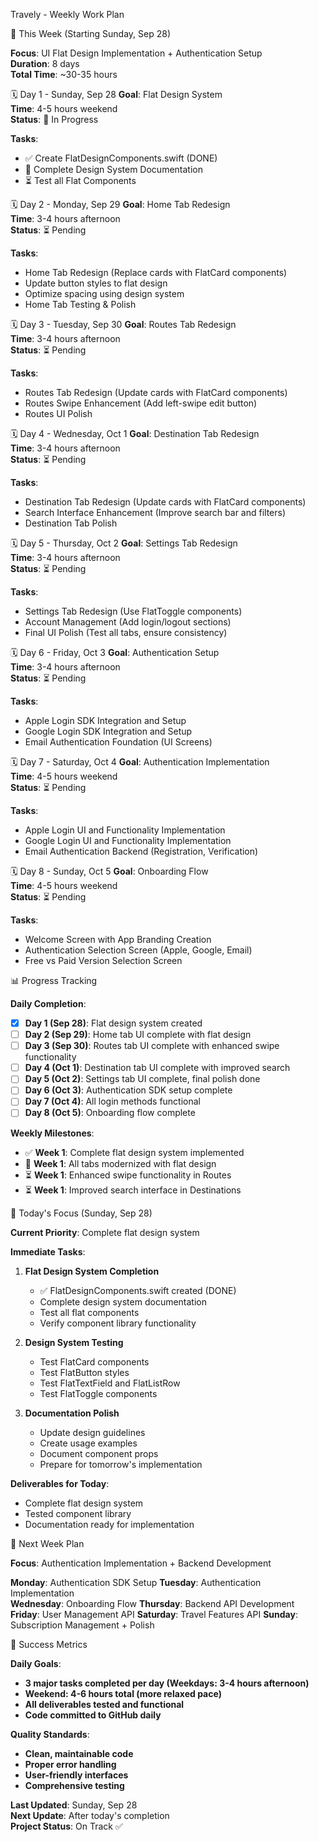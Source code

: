 Travely - Weekly Work Plan

📅 This Week (Starting Sunday, Sep 28)

**Focus**: UI Flat Design Implementation + Authentication Setup  
**Duration**: 8 days  
**Total Time**: ~30-35 hours  

🗓️ Day 1 - Sunday, Sep 28
**Goal**: Flat Design System  
**Time**: 4-5 hours weekend  
**Status**: 🔄 In Progress  

**Tasks**:
- ✅ Create FlatDesignComponents.swift (DONE)
- 🔄 Complete Design System Documentation
- ⏳ Test all Flat Components

🗓️ Day 2 - Monday, Sep 29
**Goal**: Home Tab Redesign  
**Time**: 3-4 hours afternoon  
**Status**: ⏳ Pending  

**Tasks**:
- Home Tab Redesign (Replace cards with FlatCard components)
- Update button styles to flat design
- Optimize spacing using design system
- Home Tab Testing & Polish

🗓️ Day 3 - Tuesday, Sep 30
**Goal**: Routes Tab Redesign  
**Time**: 3-4 hours afternoon  
**Status**: ⏳ Pending  

**Tasks**:
- Routes Tab Redesign (Update cards with FlatCard components)
- Routes Swipe Enhancement (Add left-swipe edit button)
- Routes UI Polish

🗓️ Day 4 - Wednesday, Oct 1
**Goal**: Destination Tab Redesign  
**Time**: 3-4 hours afternoon  
**Status**: ⏳ Pending  

**Tasks**:
- Destination Tab Redesign (Update cards with FlatCard components)
- Search Interface Enhancement (Improve search bar and filters)
- Destination Tab Polish

🗓️ Day 5 - Thursday, Oct 2
**Goal**: Settings Tab Redesign  
**Time**: 3-4 hours afternoon  
**Status**: ⏳ Pending  

**Tasks**:
- Settings Tab Redesign (Use FlatToggle components)
- Account Management (Add login/logout sections)
- Final UI Polish (Test all tabs, ensure consistency)

🗓️ Day 6 - Friday, Oct 3
**Goal**: Authentication Setup  
**Time**: 3-4 hours afternoon  
**Status**: ⏳ Pending  

**Tasks**:
- Apple Login SDK Integration and Setup
- Google Login SDK Integration and Setup
- Email Authentication Foundation (UI Screens)

🗓️ Day 7 - Saturday, Oct 4
**Goal**: Authentication Implementation  
**Time**: 4-5 hours weekend  
**Status**: ⏳ Pending  

**Tasks**:
- Apple Login UI and Functionality Implementation
- Google Login UI and Functionality Implementation
- Email Authentication Backend (Registration, Verification)

🗓️ Day 8 - Sunday, Oct 5
**Goal**: Onboarding Flow  
**Time**: 4-5 hours weekend  
**Status**: ⏳ Pending  

**Tasks**:
- Welcome Screen with App Branding Creation
- Authentication Selection Screen (Apple, Google, Email)
- Free vs Paid Version Selection Screen

📊 Progress Tracking

**Daily Completion**:
- [x] **Day 1 (Sep 28)**: Flat design system created
- [ ] **Day 2 (Sep 29)**: Home tab UI complete with flat design
- [ ] **Day 3 (Sep 30)**: Routes tab UI complete with enhanced swipe functionality
- [ ] **Day 4 (Oct 1)**: Destination tab UI complete with improved search
- [ ] **Day 5 (Oct 2)**: Settings tab UI complete, final polish done
- [ ] **Day 6 (Oct 3)**: Authentication SDK setup complete
- [ ] **Day 7 (Oct 4)**: All login methods functional
- [ ] **Day 8 (Oct 5)**: Onboarding flow complete

**Weekly Milestones**:
- ✅ **Week 1**: Complete flat design system implemented
- 🔄 **Week 1**: All tabs modernized with flat design
- ⏳ **Week 1**: Enhanced swipe functionality in Routes
- ⏳ **Week 1**: Improved search interface in Destinations

🎯 Today's Focus (Sunday, Sep 28)

**Current Priority**: Complete flat design system

**Immediate Tasks**:
1. **Flat Design System Completion**
   - ✅ FlatDesignComponents.swift created (DONE)
   - Complete design system documentation
   - Test all flat components
   - Verify component library functionality

2. **Design System Testing**
   - Test FlatCard components
   - Test FlatButton styles
   - Test FlatTextField and FlatListRow
   - Test FlatToggle components

3. **Documentation Polish**
   - Update design guidelines
   - Create usage examples
   - Document component props
   - Prepare for tomorrow's implementation

**Deliverables for Today**:
- Complete flat design system
- Tested component library
- Documentation ready for implementation

🚀 Next Week Plan

**Focus**: Authentication Implementation + Backend Development

**Monday**: Authentication SDK Setup
**Tuesday**: Authentication Implementation  
**Wednesday**: Onboarding Flow
**Thursday**: Backend API Development
**Friday**: User Management API
**Saturday**: Travel Features API
**Sunday**: Subscription Management + Polish

🎯 Success Metrics

**Daily Goals**:
- **3 major tasks completed per day (Weekdays: 3-4 hours afternoon)**
- **Weekend: 4-6 hours total (more relaxed pace)**
- **All deliverables tested and functional**
- **Code committed to GitHub daily**

**Quality Standards**:
- **Clean, maintainable code**
- **Proper error handling**
- **User-friendly interfaces**
- **Comprehensive testing**

**Last Updated**: Sunday, Sep 28  
**Next Update**: After today's completion  
**Project Status**: On Track ✅
